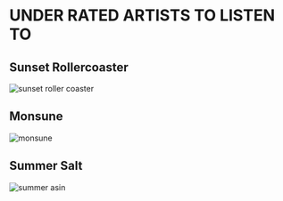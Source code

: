 # UNDER RATED ARTISTS TO LISTEN TO
## Sunset Rollercoaster
![sunset roller coaster](https://user-images.githubusercontent.com/100188637/155084094-16caa0e3-9aa1-40b7-8b7f-650bd2b7b32b.png)
## Monsune
![monsune](https://user-images.githubusercontent.com/100188637/155085382-79c11030-3944-4848-980a-1983238049b6.png)
## Summer Salt
![summer asin](https://user-images.githubusercontent.com/100188637/155086277-50b9b4e1-fc05-4af3-a545-8334eaa0eff7.png)
